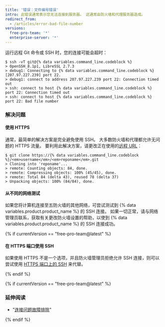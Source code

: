 ```yaml
---
title: '错误：文件编号错误'
intro: 此错误通常表示您无法连接到服务器。 这通常由防火墙和代理服务器造成。
redirect_from:
  - /articles/error-bad-file-number
versions:
  free-pro-team: '*'
  enterprise-server: '*'
---
```


运行远程 Git 命令或 SSH 时，您的连接可能会超时：

```shell
$ ssh -vT git@{% data variables.command_line.codeblock %}
> OpenSSH_8.1p1, LibreSSL 2.7.3
> debug1: Connecting to {% data variables.command_line.codeblock %} [207.97.227.239] port 22.
> debug1: connect to address 207.97.227.239 port 22: Connection timed out
> ssh: connect to host {% data variables.command_line.codeblock %} port 22: Connection timed out
> ssh: connect to host {% data variables.command_line.codeblock %} port 22: Bad file number
```

### 解决问题

#### 使用 HTTPS

通常，最简单的解决方案是完全避免使用 SSH。 大多数防火墙和代理都允许无问题的 HTTPS 流量。 要利用此解决方案，请更改正在使用的[远程 URL](/articles/which-remote-url-should-i-use)：

```shell
$ git clone https://{% data variables.command_line.codeblock %}/<em>username</em>/<em>reponame</em>.git
> Cloning into 'reponame'...
> remote: Counting objects: 84, done.
> remote: Compressing objects: 100% (45/45), done.
> remote: Total 84 (delta 43), reused 78 (delta 37)
> Unpacking objects: 100% (84/84), done.
```

#### 从不同的网络测试

如果您将计算机连接至五防火墙的其他网络，可尝试测试到 {% data variables.product.product_name %} 的 SSH 连接。 如果一切正常，请与网络管理员联系，获取有关更改防火墙设置的帮助，以使到 {% data variables.product.product_name %} 的 SSH 连接成功。

{% if currentVersion == "free-pro-team@latest" %}

#### 在 HTTPS 端口使用 SSH

如果使用 HTTPS 不是一个选项，并且防火墙管理员拒绝允许 SSH 连接，则可以尝试使用 [HTTPS 端口上的 SSH](/articles/using-ssh-over-the-https-port) 来代替。

{% endif %}

{% if currentVersion == "free-pro-team@latest" %}

### 延伸阅读

- "[连接问题故障排除](/articles/troubleshooting-connectivity-problems)"

{% endif %}

